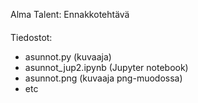 Alma Talent: Ennakkotehtävä
####

Tiedostot:

- asunnot.py (kuvaaja)
- asunnot_jup2.ipynb (Jupyter notebook)
- asunnot.png (kuvaaja png-muodossa)
- etc